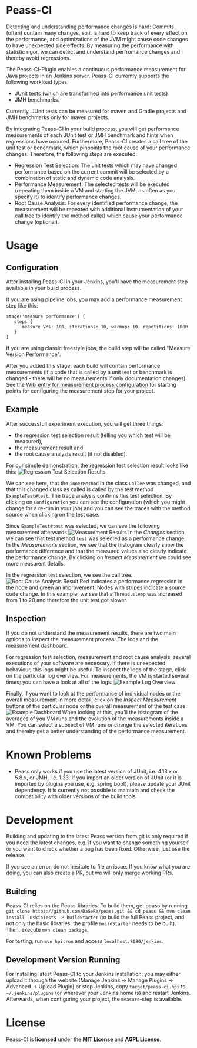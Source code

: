 Peass-CI
===================

Detecting and understanding performance changes is hard: Commits (often) contain many changes, so it is hard to keep track of every effect on the performance, and optimizations of the JVM might cause code changes to have unexpected side effects. By measuring the performance with statistic rigor, we can detect and understand perfromance changes and thereby avoid regressions.

The Peass-CI-Plugin enables a continuous performance measurement for Java projects in an Jenkins server. Peass-CI currently supports the following workload types:
- JUnit tests (which are transformed into performance unit tests)
- JMH benchmarks.

Currently, JUnit tests can be measured for maven and Gradle projects and JMH benchmarks only for maven projects.

By integrating Peass-CI in your build process, you will get performance measurements of each JUnit test or JMH benchmark and hints when regressions have occured. Furthermore, Peass-CI creates a call tree of the unit test or benchmark, which pinpoints the root cause of your performance changes. Therefore, the following steps are executed:
- Regression Test Selection: The unit tests which may have changed performance based on the current commit will be selected by a combination of static and dynamic code analysis.
- Performance Measurement: The selected tests will be executed (repeating them inside a VM and starting the JVM, as often as you specify it) to identify performance changes.
- Root Cause Analysis: For every identified performance change, the measurement will be repeated with additional instrumentation of your call tree to identify the method call(s) which cause your performance change (optional).

# Usage

## Configuration
After installing Peass-CI in your Jenkins, you'll have the measurement step available in your build process. 

If you are using pipeline jobs, you may add a performance measurement step like this:

```
stage('measure performance') {
   steps {
      measure VMs: 100, iterations: 10, warmup: 10, repetitions: 1000
   }
}
```

If you are using classic freestyle jobs, the build step will be called "Measure Version Performance".

After you added this stage, each build will contain performance measurements (if a code that is called by a unit test or benchmark is changed - there will be no measurements if only documentation changes).  See the [Wiki entry for measurement process configuration](https://github.com/DaGeRe/peass/wiki/Configuration-of-Measurement-Processes) for starting points for configuring the measurement step for your project.

## Example

After successfull experiment execution, you will get three things:
- the regression test selection result (telling you which test will be measured),
- the measurement result and
- the root cause analysis result (if not disabled).

For our simple demonstration, the regression test selection result looks like this:
![Regression Test Selection Results](graphs/demo-rts.png)

We can see here, that the `innerMethod` in the class `Callee` was changed, and that this changed class as called is called by the test method `ExampleTest#test`. The trace analysis confirms this test selection. By clicking on `Configuration` you can see the configuration (which you might change for a re-run in your job) and you can see the traces with the method source when clicking on the test case.

Since `ExampleTest#test` was selected, we can see the following measurement afterwards
![Measurement Results](graphs/demo-measurement.png)
In the *Changes* section, we can see that test method `test` was selected as a performance change. In the *Measurements* section, we see that the histogram clearly show the performance difference and that the measured values also clearly indicate the performance change. By clicking on *Inspect Measurement* we could see more measurent details.

In the regression test selection, we see the call tree.
![Root Cause Analysis Result](graphs/demo-rca.png)
Red indicates a performance regression in the node and green an improvement. Nodes with stripes indicate a source code change. In this example, we see that a `Thread.sleep` was increased from 1 to 20 and therefore the unit test got slower.

## Inspection

If you do not understand the measurement results, there are two main options to inspect the measurement process: The logs and the measurement dashboard. 

For regression test selection, measurement and root cause analysis, several executions of your software are necessary. If there is unexpected behaviour, this logs might be useful. To inspect the logs of the stage, click on the particular log overview. For measurements, the VM is started several times; you can have a look at all of the logs.
![Example Log Overview](graphs/demo-logs.png)

Finally, if you want to look at the performance of individual nodes or the overall measurement in more detail, click on the *Inspect Measurement* buttons of the particular node or the overall measurement of the test case. 
![Example Dashboard](graphs/demo-dashboard.png)
When looking at this, you'll the histogram of the averages of you VM runs and the evolution of the measurements inside a VM. You can select a subsect of VM runs or change the selected iterations and thereby get a better understanding of the performance measurement.


# Known Problems
- Peass only works if you use the latest version of JUnit, i.e. 4.13.x or 5.8.x, or JMH, i.e. 1.33. If you import an older version of JUnit (or it is imported by plugins you use, e.g. spring boot), please update your JUnit dependency. It is currently not possible to maintain and check the compatibility with older versions of the build tools. 

# Development

Building and updating to the latest Peass version from git is only required if you need the latest changes, e.g. if you want to change something yourself or you want to check whether a bug has been fixed. Otherwise, just use the release.

If you see an error, do not hesitate to file an issue. If you know what you are doing, you can also create a PR, but we will only merge working PRs.

## Building

Peass-CI relies on the Peass-libraries. To build them, get peass by running `git clone https://github.com/DaGeRe/peass.git && cd peass && mvn clean install -DskipTests -P buildStarter` (to build the full Peass project, and not only the basic libraries, the profile `buildStarter` needs to be built). Then, execute `mvn clean package`.

For testing, run `mvn hpi:run` and access `localhost:8080/jenkins`. 

## Development Version Running

For installing latest Peass-CI to your Jenkins installation, you may either upload it through the website (Manage Jenkins -> Manage Plugins -> Advanced -> Upload Plugin) or stop Jenkins, copy `target/peass-ci.hpi` to `~/.jenkins/plugins` (or wherever your Jenkins home is) and restart Jenkins. Afterwards, when configuring your project, the `measure`-step is available. 

# License

Peass-CI is **licensed** under the **[MIT License]** and **[AGPL License]**.

[MIT License]: https://github.com/DaGeRe/peass-ci/blob/main/LICSENSE.MIT
[AGPL License]: https://github.com/DaGeRe/peass-ci/blob/main/LICENSE.AGPL
